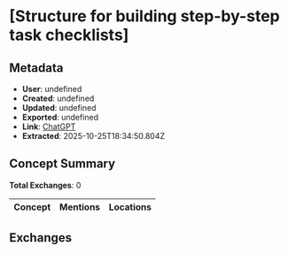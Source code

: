 # \[Structure for building step-by-step task checklists\]

## Metadata

- **User**: undefined
- **Created**: undefined
- **Updated**: undefined
- **Exported**: undefined
- **Link**: [ChatGPT](undefined)
- **Extracted**: 2025-10-25T18:34:50.804Z

## Concept Summary

**Total Exchanges**: 0

| Concept | Mentions | Locations |
|---------|----------|----------|

## Exchanges

